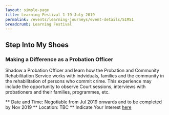 ```yaml
---
layout: simple-page
title: Learning Festival 1-19 July 2019
permalink: /events/learning-journeys/event-details/SIMS1
breadcrumb: Learning Festival
---
```


## Step Into My Shoes 
### Making a Difference as a Probation Officer 

Shadow a Probation Officer and learn how the Probation and Community Rehabilitation Service works with indviduals, families and the community in the rehabilitation of persons who commit crime. This experience may include the opportunity to observe Court sessions, interviews with probationers and their families, programmes, etc. 

** Date and Time: Negotiable from Jul 2019 onwards and to be completed by Nov 2019
** Location: TBC 
** Indicate Your Interest [here](https://www.eventbrite.sg/e/step-into-my-shoes-making-a-difference-as-a-probation-officer-tickets-61082209533) 

